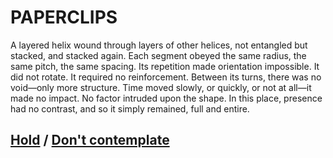 # PAPERCLIPS

A layered helix wound through layers of other helices, not entangled but stacked, and stacked again. Each segment obeyed the same radius, the same pitch, the same spacing. Its repetition made orientation impossible. It did not rotate. It required no reinforcement. Between its turns, there was no void—only more structure. Time moved slowly, or quickly, or not at all—it made no impact. No factor intruded upon the shape. In this place, presence had no contrast, and so it simply remained, full and entire.

## [Hold](page-ec3973290442ac61) / [Don't contemplate](page-8ed1d6f2273dffdb)
